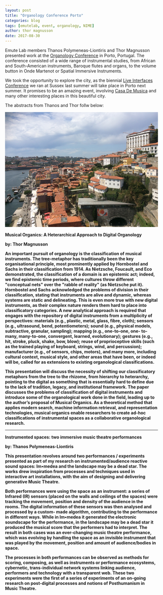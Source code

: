 ```yaml
---
layout: post
title: "Organology Conference Porto"
categories: blog
tags: [emutelab, event, organology, NIME]
author: thor magnusson
date: 2017-08-30
---
```


Emute Lab members Thanos Polymeneas-Liontiris and Thor Magnusson presented work at the <a href="https://congressorganimusic.wixsite.com/porto2017">Organology Conference</a> in Porto, Portugal. The conference consisted of a wide range of instrumental studies, from African and South-American instruments, Baroque flutes and organs, to the volume button in Onde Martenot or Spatial Immersive Instruments.

We took the opportunity to explore the city, as the biennial <a href="http://www.liveinterfaces.org">Live Interfaces Conference</a> we ran at Sussex last summer will take place in Porto next summer. It promises to be an amazing event, involving <a href ="http://www.casadamusica.com/en/">Casa De Musica</a> and many other interesting places in this beautiful city. 

The abstracts from Thanos and Thor follw below:

![Porto](/img/porto.jpg)

<b>Musical Organics: A Heterarchical Approach to Digital Organology<br>

by: Thor Magnusson <b>

An important pursuit of organology is the classification of musical instruments. The tree-metaphor has traditionally been the key organisational principle, most prominently applied by Hornbostel and Sachs in their classification from 1914. As Nietzsche, Foucault, and Eco demonstrated, the classification of a domain is an epistemic act; indeed, we find epistemic time periods, where cultures throw different "conceptual nets" over the "rabble of reality" (as Nietzsche put it).
Hornbostel and Sachs acknowledged the problems of division in their classification, stating that instruments are alive and dynamic, whereas systems are static and delineating. This is even more true with new digital instruments, as their complex nature renders them hard to place into classificatory categories. A new analytical approach is required that engages with the repository of digital instruments from a multiplicity of perspectives: materials (e.g., plastic, metal, glass, fibre, cloth); sensors (e.g., ultrasound, bend, potentiometers); sound (e.g., physical models, subtractive, granular, sampling); mapping (e.g., one-to-one, one- to-many, many-to-one, convergent, learned, evolutionary); gestures (e.g., hit, stroke, pluck, shake, bow, blow); reuse of proprioceptive skills (such as the trained playing of keyboard, strings, wind, and percussion); manufacturer (e.g., of sensors, chips, motors), and many more, including cultural context, musical style, and other areas that have been, or indeed will be, called for as extensions to existing organological classifications.    

This presentation will discuss the necessity of shifting our classificatory metaphors from the tree to the rhizome, from hierarchy to heterarchy, pointing to the digital as something that is essentially hard to define due to the lack of tradition, legacy, and institutional framework. The paper discusses the problems of classification of digital instruments and introduce some of the organological work done in the field, leading up to the author’s proposal of Musical Organics. As a theoretical method that applies modern search, machine information retrieval, and representation technologies, musical organics enable researchers to create ad-hoc classifications of instrumental spaces as a collaborative organological research.

<hr>

<b>Instrumented spaces: two immersive music theatre performances<br>

by: Thanos Polymeneas-Liontiris<b>

This presentation revolves around two performances / experiments presented as part of  my research on instrumented/audience reactive sound spaces: Im•medea and the landscape may be a dead star. The works drew inspiration from processes and techniques used in interactive art installations, with the aim of designing and delivering generative Music Theatre.

Both performances were using the space as an instrument: a series of Infrared (IR) sensors (placed on the walls and ceilings of the spaces) were tracking the movement, position and density of the audience in the rooms. The digital information of these sensors was then analysed and processed by a custom- made algorithm, contributing to the performance in different ways. While in Im•medea it generated the electronic soundscape for the performance, in the landscape may be a dead star it produced the musical score that the performers had to interpret. The result in both cases was an ever-changing music theatre performance, which was evolving by handling the space as an invisible instrument that was played by the movement, position and amount of audience/bodies in space.

The processes in both performances can be observed as methods for scoring, composing, as well as instruments or performance ecosystems, cybernetic, trans-individual network systems linking audience, performers and technology with a transparent web. These two experiments were the first of a series of experiments of an on-going research on post-digital processes and notions of Posthumanism in Music Theatre.

